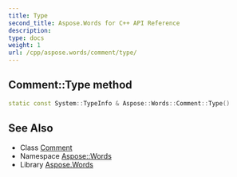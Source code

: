 ```yaml
---
title: Type
second_title: Aspose.Words for C++ API Reference
description: 
type: docs
weight: 1
url: /cpp/aspose.words/comment/type/
---
```

## Comment::Type method




```cpp
static const System::TypeInfo & Aspose::Words::Comment::Type()
```

## See Also

* Class [Comment](../)
* Namespace [Aspose::Words](../../)
* Library [Aspose.Words](../../../)
